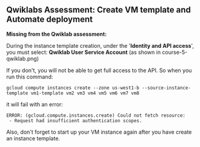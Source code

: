 ## Qwiklabs Assessment: Create VM template and Automate deployment

**Missing from the Qwiklab assessment:** 

During the instance template creation, under the '**Identity and API access**', you must select: **Qwiklab User Service Account** 
(as shown in course-5-qwiklab.png)

If you don't, you will not be able to get full access to the API. So when you run this command:
```
gcloud compute instances create --zone us-west1-b --source-instance-template vm1-template vm2 vm3 vm4 vm5 vm6 vm7 vm8
```
it will fail with an error:
```
ERROR: (gcloud.compute.instances.create) Could not fetch resource:
 - Request had insufficient authentication scopes.
```

Also, don't forget to start up your VM instance again after you have create an instance template.
